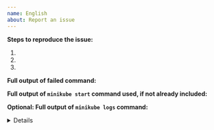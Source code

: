 ```yaml
---
name: English
about: Report an issue
---
```

**Steps to reproduce the issue:** <!-- include the "minikube start" command! -->

1.
2. 
3.

**Full output of failed command:** <!-- use the "--alsologtostderr" flag for more logs -->



**Full output of `minikube start` command used, if not already included:**



**Optional: Full output of `minikube logs` command:**
<details>


</details>
